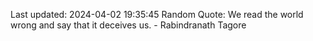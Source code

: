 Last updated: 2024-04-02 19:35:45
Random Quote: We read the world wrong and say that it deceives us. - Rabindranath Tagore